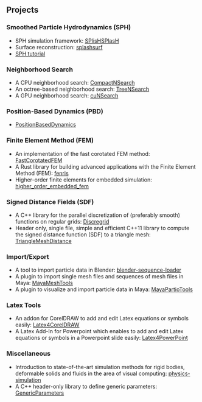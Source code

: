 ## Projects

### Smoothed Particle Hydrodynamics (SPH)

* SPH simulation framework: [SPlisHSPlasH](https://splishsplash.physics-simulation.org/)
* Surface reconstruction: [splashsurf](https://splashsurf.physics-simulation.org/)
* [SPH tutorial](https://sph-tutorial.physics-simulation.org/)

### Neighborhood Search

* A CPU neighborhood search: [CompactNSearch](https://github.com/InteractiveComputerGraphics/CompactNSearch)
* An octree-based neighborhood search: [TreeNSearch](https://github.com/InteractiveComputerGraphics/TreeNSearch)
* A GPU neighborhood search: [cuNSearch](https://github.com/InteractiveComputerGraphics/cuNSearch)

### Position-Based Dynamics (PBD)

* [PositionBasedDynamics](https://github.com/InteractiveComputerGraphics/PositionBasedDynamics)

### Finite Element Method (FEM)

* An implementation of the fast corotated FEM method: [FastCorotatedFEM](https://github.com/InteractiveComputerGraphics/FastCorotatedFEM)
* A Rust library for building advanced applications with the Finite Element Method (FEM): [fenris](https://github.com/InteractiveComputerGraphics/fenris)
* Higher-order finite elements for embedded simulation: [higher_order_embedded_fem](https://github.com/InteractiveComputerGraphics/higher_order_embedded_fem)

### Signed Distance Fields (SDF)

* A C++ library for the parallel discretization of (preferably smooth) functions on regular grids: [Discregrid](https://github.com/InteractiveComputerGraphics/Discregrid)
* Header only, single file, simple and efficient C++11 library to compute the signed distance function (SDF) to a triangle mesh: [TriangleMeshDistance](https://github.com/InteractiveComputerGraphics/TriangleMeshDistance)

### Import/Export

* A tool to import particle data in Blender: [blender-sequence-loader](https://github.com/InteractiveComputerGraphics/blender-sequence-loader)
* A plugin to import single mesh files and sequences of mesh files in Maya: [MayaMeshTools](https://github.com/InteractiveComputerGraphics/MayaMeshTools)
* A plugin to visualize and import particle data in Maya: [MayaPartioTools](https://github.com/InteractiveComputerGraphics/MayaPartioTools)

### Latex Tools

* An addon for CorelDRAW to add and edit Latex equations or symbols easily: [Latex4CorelDRAW](https://github.com/InteractiveComputerGraphics/Latex4CorelDRAW)
* A Latex Add-In for Powerpoint which enables to add and edit Latex equations or symbols in a Powerpoint slide easily: [Latex4PowerPoint](https://github.com/InteractiveComputerGraphics/Latex4PowerPoint)

### Miscellaneous

* Introduction to state-of-the-art simulation methods for rigid bodies, deformable solids and fluids in the area of visual computing: [physics-simulation](https://github.com/InteractiveComputerGraphics/physics-simulation)
* A C++ header-only library to define generic parameters: [GenericParameters](https://github.com/InteractiveComputerGraphics/GenericParameters)